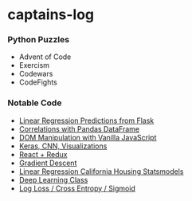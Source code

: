 # captains-log

### Python Puzzles

- Advent of Code
- Exercism
- Codewars
- CodeFights

### Notable Code

- [Linear Regression Predictions from Flask](/2018/04/2018-04-10)
- [Correlations with Pandas DataFrame](/2018/04/2018-04-17)
- [DOM Manipulation with Vanilla JavaScript](/2018/04/2018-04-24)
- [Keras, CNN, Visualizations](/2018/05/2018-05-02-keras.ipynb)
- [React + Redux](2018/05/2018-05-05-react-redux)
- [Gradient Descent](2018/05/2018-05-11-gradient-descent)
- [Linear Regression California Housing Statsmodels](/2018/06/2018-06-17-linear-regression-ca-housing)
- [Deep Learning Class](/2018/06/2018-06-19-deep-learning-class)
- [Log Loss / Cross Entropy / Sigmoid](/2018/07/05/logistic-regression.ipynb)
